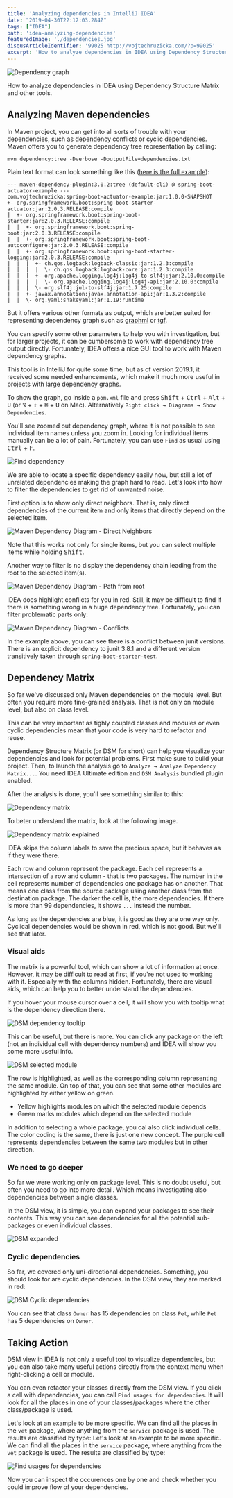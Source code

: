 ```yaml
---
title: 'Analyzing dependencies in IntelliJ IDEA'
date: "2019-04-30T22:12:03.284Z"
tags: ["IDEA"]
path: 'idea-analyzing-dependencies'
featuredImage: './dependencies.jpg'
disqusArticleIdentifier: '99025 http://vojtechruzicka.com/?p=99025'
excerpt: 'How to analyze dependencies in IDEA using Dependency Structure Matrix and other tools.'
---
```


![Dependency graph](dependencies.jpg)

How to analyze dependencies in IDEA using Dependency Structure Matrix and other tools.

## Analyzing Maven dependencies
In Maven project, you can get into all sorts of trouble with your dependencies, such as dependency conflicts or cyclic dependencies. Maven offers you to generate dependency tree representation by calling:

```
mvn dependency:tree -Dverbose -DoutputFile=dependencies.txt
```

Plain text format can look something like this ([here is the full example](https://gist.github.com/vojtechruz/0f8394f71bb9c4ae324a8dc4518c5761#file-plain-text)):

```
--- maven-dependency-plugin:3.0.2:tree (default-cli) @ spring-boot-actuator-example ---
com.vojtechruzicka:spring-boot-actuator-example:jar:1.0.0-SNAPSHOT
+- org.springframework.boot:spring-boot-starter-actuator:jar:2.0.3.RELEASE:compile
|  +- org.springframework.boot:spring-boot-starter:jar:2.0.3.RELEASE:compile
|  |  +- org.springframework.boot:spring-boot:jar:2.0.3.RELEASE:compile
|  |  +- org.springframework.boot:spring-boot-autoconfigure:jar:2.0.3.RELEASE:compile
|  |  +- org.springframework.boot:spring-boot-starter-logging:jar:2.0.3.RELEASE:compile
|  |  |  +- ch.qos.logback:logback-classic:jar:1.2.3:compile
|  |  |  |  \- ch.qos.logback:logback-core:jar:1.2.3:compile
|  |  |  +- org.apache.logging.log4j:log4j-to-slf4j:jar:2.10.0:compile
|  |  |  |  \- org.apache.logging.log4j:log4j-api:jar:2.10.0:compile
|  |  |  \- org.slf4j:jul-to-slf4j:jar:1.7.25:compile
|  |  +- javax.annotation:javax.annotation-api:jar:1.3.2:compile
|  |  \- org.yaml:snakeyaml:jar:1.19:runtime
```

But it offers various other formats as output, which are better suited for representing dependency graph such as [graphml](https://gist.github.com/vojtechruz/0f8394f71bb9c4ae324a8dc4518c5761#file-graphml) or [tgf](https://gist.github.com/vojtechruz/0f8394f71bb9c4ae324a8dc4518c5761#file-tgf).

You can specify some other parameters to help you with investigation, but for larger projects, it can be cumbersome to work with dependency tree output directly. Fortunately, IDEA offers a nice GUI tool to work with Maven dependency graphs.

This tool is in IntelliJ for quite some time, but as of version 2019.1, it received some needed enhancements, which make it much more useful in projects with large dependency graphs.

To show the graph, go inside a `pom.xml` file and press <kbd>Shift</kbd> + <kbd>Ctrl</kbd> + <kbd>Alt</kbd> + <kbd>U</kbd> (or <kbd>⌥</kbd> + <kbd>⇧</kbd> + <kbd>⌘</kbd> + <kbd>U</kbd> on Mac). Alternatively `Right click → Diagrams → Show Dependencies`.

You'll see zoomed out dependency graph, where it is not possible to see individual item names unless you zoom in. Looking for individual items manually can be a lot of pain. Fortunately, you can use `Find` as usual using <kbd>Ctrl</kbd> + <kbd>F</kbd>.

![Find dependency](maven-diagram-find.gif)

We are able to locate a specific dependency easily now, but still a lot of unrelated dependencies making the graph hard to read. Let's look into how to filter the dependencies to get rid of unwanted noise.

First option is to show only direct neighbors. That is, only direct dependencies of the current item and only items that directly depend on the selected item.

![Maven Dependency Diagram - Direct Neighbors](maven-diagram-neighbors.gif)

Note that this works not only for single items, but you can select multiple items while holding <kbd>Shift</kbd>. 

Another way to filter is no display the dependency chain leading from the root to the selected item(s).

![Maven Dependency Diagram - Path from root](maven-diagram-path.gif)

IDEA does highlight conflicts for you in red. Still, it may be difficult to find if there is something wrong in a huge dependency tree. Fortunately, you can filter problematic parts only:

![Maven Dependency Diagram - Conflicts](maven-diagram-conflicts.gif)

In the example above, you can see there is a conflict between junit versions. There is an explicit dependency to junit 3.8.1 and a different version transitively taken through `spring-boot-starter-test`.

## Dependency Matrix
So far we've discussed only Maven dependencies on the module level. But often you require more fine-grained analysis. That is not only on module level, but also on class level.

This can be very important as tighly coupled classes and modules or even cyclic dependencies mean that your code is very hard to refactor and reuse.

Dependency Structure Matrix (or DSM for short) can help you visualize your dependencies and look for potential problems. First make sure to build your project. Then, to launch the analysis go to `Analyze → Analyze Dependency Matrix...`. You need IDEA Ultimate edition and `DSM Analysis` bundled plugin enabled.

After the analysis is done, you'll see something similar to this:

![Dependency matrix](dependency-matrix.png)

To beter understand the matrix, look at the following image.

![Dependency matrix explained](dependency-matrix-explained.png)

IDEA skips the column labels to save the precious space, but it behaves as if they were there.

Each row and column represent the package. Each cell represents a intersection of a row and column - that is two packages. The number in the cell represents number of dependencies one package has on another. That means one class from the source package using another class from the destination package. The darker the cell is, the more dependencies. If there is more than 99 dependencies, it shows `...` instead the number.

As long as the dependencies are blue, it is good as they are one way only. Cyclical dependencies would be shown in red, which is not good. But we'll see that later.

### Visual aids
The matrix is a powerful tool, which can show a lot of information at once. However, it may be difficult to read at first, if you're not used to working with it. Especially with the columns hidden. Fortunately, there are visual aids, which can help you to better understand the dependencies.

If you hover your mouse cursor over a cell, it will show you with tooltip what is the dependency direction there.

![DSM dependency tooltip](dsm-dependency-tooltip.png)

This can be useful, but there is more. You can click any package on the left (not an individual cell with dependency numbers) and IDEA will show you some more useful info.

![DSM selected module](dsm-selected-module.png)

The row is highlighted, as well as the corresponding column representing the same module. On top of that, you can see that some other modules are highlighted by either yellow on green.

- Yellow highlights modules on which the selected module depends
- Green marks modules which depend on the selected module

In addition to selecting a whole package, you cal also click individual cells. The color coding is the same, there is just one new concept. The purple cell represents dependencies between the same two modules but in other direction.

### We need to go deeper
So far we were working only on package level. This is no doubt useful, but often you need to go into more detail. Which means investigating also dependencies between single classes.

In the DSM view, it is simple, you can expand your packages to see their contents. This way you can see dependencies for all the potential sub-packages or even individual classes.

![DSM expanded](dependency-matrix-explained.png)

### Cyclic dependencies
So far, we covered only uni-directional dependencies. Something, you should look for are cyclic dependencies. In the DSM view, they are marked in red:

![DSM Cyclic dependencies](dsm-cycles.png)

You can see that class `Owner` has 15 dependencies on class `Pet`, while `Pet` has 5 dependencies on `Owner`.

## Taking Action
DSM view in IDEA is not only a useful tool to visualize dependencies, but you can also take many useful actions directly from the context menu when right-clicking a cell or module.

You can even refactor your classes directly from the DSM view. If you click a cell with dependencies, you can call `Find usages for dependencies`. It will look for all the places in one of your classes/packages where the other class/package is used.

Let's look at an example to be more specific. We can find all the places in the `vet` package, where anything from the `service` package is used. The results are classified by type:
Let's look at an example to be more specific. We can find all the places in the `service` package, where anything from the `vet` package is used. The results are classified by type:

![Find usages for dependencies](dsm-find-usages.png)

Now you can inspect the occurences one by one and check whether you could improve flow of your dependencies.